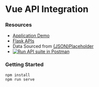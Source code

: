 # Vue API Integration

### Resources

-   [Application Demo](https://demo-vue-summit-2021.netlify.app/)
-   [Flask APIs](https://github.com/bacon-delight/demo-flask-apis)
-   Data Sourced from [{JSON}Placeholder](https://jsonplaceholder.typicode.com/)
-   [![Run API suite in Postman](https://run.pstmn.io/button.svg)](https://app.getpostman.com/run-collection/b9de29a0a046ce29d82c)

### Getting Started

```
npm install
npm run serve
```

